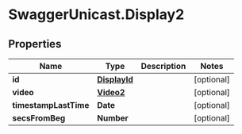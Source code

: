 # SwaggerUnicast.Display2

## Properties

Name | Type | Description | Notes
------------ | ------------- | ------------- | -------------
**id** | [**DisplayId**](DisplayId.md) |  | [optional] 
**video** | [**Video2**](Video2.md) |  | [optional] 
**timestampLastTime** | **Date** |  | [optional] 
**secsFromBeg** | **Number** |  | [optional] 


